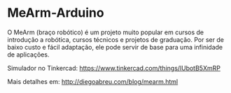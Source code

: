 # MeArm-Arduino

O MeArm (braço robótico) é um projeto muito popular em cursos de introdução a robótica, cursos técnicos e projetos de graduação. Por ser de baixo custo e fácil adaptação, ele pode servir de base para uma infinidade de aplicações.

Simulador no Tinkercad: https://www.tinkercad.com/things/lUbotB5XmRP

Mais detalhes em: http://diegoabreu.com/blog/mearm.html
